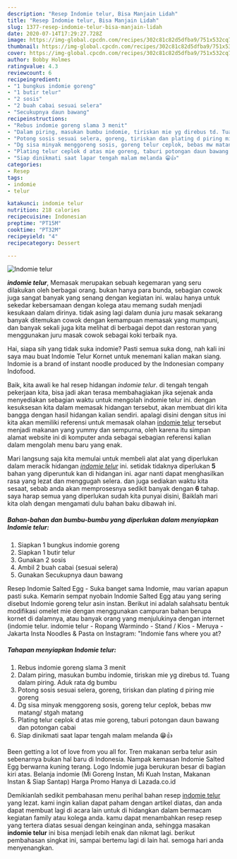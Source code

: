 ```yaml
---
description: "Resep Indomie telur, Bisa Manjain Lidah"
title: "Resep Indomie telur, Bisa Manjain Lidah"
slug: 1377-resep-indomie-telur-bisa-manjain-lidah
date: 2020-07-14T17:29:27.728Z
image: https://img-global.cpcdn.com/recipes/302c81c82d5dfba9/751x532cq70/indomie-telur-foto-resep-utama.jpg
thumbnail: https://img-global.cpcdn.com/recipes/302c81c82d5dfba9/751x532cq70/indomie-telur-foto-resep-utama.jpg
cover: https://img-global.cpcdn.com/recipes/302c81c82d5dfba9/751x532cq70/indomie-telur-foto-resep-utama.jpg
author: Bobby Holmes
ratingvalue: 4.3
reviewcount: 6
recipeingredient:
- "1 bungkus indomie goreng"
- "1 butir telur"
- "2 sosis"
- "2 buah cabai sesuai selera"
- "Secukupnya daun bawang"
recipeinstructions:
- "Rebus indomie goreng slama 3 menit"
- "Dalam piring, masukan bumbu indomie, tiriskan mie yg direbus td. Tuang dalam piring. Aduk rata dg bumbu"
- "Potong sosis sesuai selera, goreng, tiriskan dan plating d piring mie goreng"
- "Dg sisa minyak menggoreng sosis, goreng telur ceplok, bebas mw matang/ stgah matang"
- "Plating telur ceplok d atas mie goreng, taburi potongan daun bawang dan potongan cabai"
- "Siap dinikmati saat lapar tengah malam melanda 😁👍"
categories:
- Resep
tags:
- indomie
- telur

katakunci: indomie telur 
nutrition: 218 calories
recipecuisine: Indonesian
preptime: "PT15M"
cooktime: "PT32M"
recipeyield: "4"
recipecategory: Dessert

---
```



![Indomie telur](https://img-global.cpcdn.com/recipes/302c81c82d5dfba9/751x532cq70/indomie-telur-foto-resep-utama.jpg)

<b><i>indomie telur</i></b>, Memasak merupakan sebuah kegemaran yang seru dilakukan oleh berbagai orang. bukan hanya para bunda, sebagian cowok juga sangat banyak yang senang dengan kegiatan ini. walau hanya untuk sekedar kebersamaan dengan kolega atau memang sudah menjadi kesukaan dalam dirinya. tidak asing lagi dalam dunia juru masak sekarang banyak ditemukan cowok dengan kemampuan memasak yang mumpuni, dan banyak sekali juga kita melihat di berbagai depot dan restoran yang menggunakan juru masak cowok sebagai koki terbaik nya.

Hai, siapa sih yang tidak suka indomie? Pasti semua suka dong, nah kali ini saya mau buat Indomie Telur Kornet untuk menemani kalian makan siang. Indomie is a brand of instant noodle produced by the Indonesian company Indofood.

Baik, kita awali ke hal resep hidangan <i>indomie telur</i>. di tengah tengah pekerjaan kita, bisa jadi akan terasa membahagiakan jika sejenak anda menyediakan sebagian waktu untuk mengolah indomie telur ini. dengan kesuksesan kita dalam memasak hidangan tersebut, akan membuat diri kita bangga dengan hasil hidangan kalian sendiri. apalagi disini dengan situs ini kita akan memiliki referensi untuk memasak olahan <u>indomie telur</u> tersebut menjadi makanan yang yummy dan sempurna, oleh karena itu simpan alamat website ini di komputer anda sebagai sebagian referensi kalian dalam mengolah menu baru yang enak.


Mari langsung saja kita memulai untuk membeli alat alat yang diperlukan dalam meracik hidangan <u><i>indomie telur</i></u> ini. setidak tidaknya diperlukan <b>5</b> bahan yang diperuntuk kan di hidangan ini. agar nanti dapat menghasilkan rasa yang lezat dan menggugah selera. dan juga sediakan waktu kita sesaat, sebab anda akan memprosesnya sedikit banyak dengan <b>6</b> tahap. saya harap semua yang diperlukan sudah kita punyai disini, Baiklah mari kita olah dengan mengamati dulu bahan baku dibawah ini.

<!--inarticleads1-->

##### Bahan-bahan dan bumbu-bumbu yang diperlukan dalam menyiapkan Indomie telur:

1. Siapkan 1 bungkus indomie goreng
1. Siapkan 1 butir telur
1. Gunakan 2 sosis
1. Ambil 2 buah cabai (sesuai selera)
1. Gunakan Secukupnya daun bawang


Resep Indomie Salted Egg - Suka banget sama Indomie, mau varian apapun pasti suka. Kemarin sempat nyobain Indomie Salted Egg atau yang sering disebut Indomie goreng telur asin instan. Berikut ini adalah salahsatu bentuk modifikasi omelet mie dengan menggunakan campuran bahan berupa kornet di dalamnya, atau banyak orang yang menjulukinya dengan internet (indomie telur. indomie telur - Ropang Warmindo - Stand / Kios - Meruya - Jakarta Insta Noodles &amp; Pasta on Instagram: &#34;Indomie fans where you at? 

<!--inarticleads2-->

##### Tahapan menyiapkan Indomie telur:

1. Rebus indomie goreng slama 3 menit
1. Dalam piring, masukan bumbu indomie, tiriskan mie yg direbus td. Tuang dalam piring. Aduk rata dg bumbu
1. Potong sosis sesuai selera, goreng, tiriskan dan plating d piring mie goreng
1. Dg sisa minyak menggoreng sosis, goreng telur ceplok, bebas mw matang/ stgah matang
1. Plating telur ceplok d atas mie goreng, taburi potongan daun bawang dan potongan cabai
1. Siap dinikmati saat lapar tengah malam melanda 😁👍


Been getting a lot of love from you all for. Tren makanan serba telur asin sebenarnya bukan hal baru di Indonesia. Nampak kemasan Indomie Salted Egg berwarna kuning terang. Logo Indomie juga berukuran besar di bagian kiri atas. Belanja indomie (Mi Goreng Instan, Mi Kuah Instan, Makanan Instan &amp; Siap Santap) Harga Promo Hanya di Lazada.co.id 

Demikianlah sedikit pembahasan menu perihal bahan resep <u>indomie telur</u> yang lezat. kami ingin kalian dapat paham dengan artikel diatas, dan anda dapat membuat lagi di acara lain untuk di hidangkan dalam bermacam kegiatan family atau kolega anda. kamu dapat menambahkan resep resep yang tertera diatas sesuai dengan keinginan anda, sehingga masakan <b>indomie telur</b> ini bisa menjadi lebih enak dan nikmat lagi. berikut pembahasan singkat ini, sampai bertemu lagi di lain hal. semoga hari anda menyenangkan.
